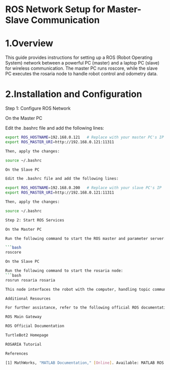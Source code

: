 

# ROS Network Setup for Master-Slave Communication

# 1.Overview

This guide provides instructions for setting up a ROS (Robot Operating System) network between a powerful PC (master) and a laptop PC (slave) for wireless communication. The master PC runs roscore, while the slave PC executes the rosaria node to handle robot control and odometry data.

# 2.Installation and Configuration

Step 1: Configure ROS Network

On the Master PC

Edit the .bashrc file and add the following lines:
```bash export ROS_HOSTNAME=192.168.0.121
export ROS_HOSTNAME=192.168.0.121   # Replace with your master PC's IP
export ROS_MASTER_URI=http://192.168.0.121:11311

Then, apply the changes:

source ~/.bashrc

On the Slave PC

Edit the .bashrc file and add the following lines:

export ROS_HOSTNAME=192.168.0.200   # Replace with your slave PC's IP
export ROS_MASTER_URI=http://192.168.0.121:11311

Then, apply the changes:

source ~/.bashrc

Step 2: Start ROS Services

On the Master PC

Run the following command to start the ROS master and parameter server:

```bash
roscore

On the Slave PC

Run the following command to start the rosaria node:
```bash
rosrun rosaria rosaria

This node interfaces the robot with the computer, handling topic communication for velocity commands (/RosAria/cmd_vel) and odometry data (/RosAria/pose).

Additional Resources

For further assistance, refer to the following official ROS documentation and tutorials:

ROS Main Gateway

ROS Official Documentation

TurtleBot2 Homepage

ROSARIA Tutorial

References

[1] MathWorks, "MATLAB Documentation," [Online]. Available: MATLAB ROS Nodes. [Accessed: 31-Jan-2025].


